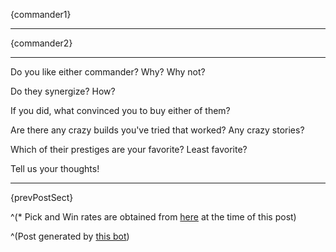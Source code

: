 {commander1}

---

{commander2}

---

Do you like either commander? Why? Why not?

Do they synergize? How?

If you did, what convinced you to buy either of them?

Are there any crazy builds you've tried that worked? Any crazy stories?

Which of their prestiges are your favorite? Least favorite?

Tell us your thoughts!

---

{prevPostSect}

^(* Pick and Win rates are obtained from [here](https://starcraft2coop.com/resources/stats) at the time of this post)

^(Post generated by [this bot](https://github.com/antdood/SC2CoopPoster))